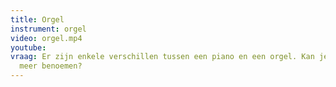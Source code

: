 ```yaml
---
title: Orgel
instrument: orgel
video: orgel.mp4
youtube: 
vraag: Er zijn enkele verschillen tussen een piano en een orgel. Kan je er één of
  meer benoemen?
---
```


